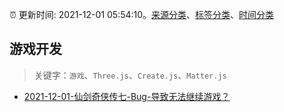 :alarm_clock: 更新时间: 2021-12-01 05:54:10。[来源分类](../README.md)、[标签分类](../TAGS.md)、[时间分类](../TIMELINE.md)

## 游戏开发


> 关键字：`游戏`、`Three.js`、`Create.js`、`Matter.js`



- [2021-12-01-仙剑奇侠传七-Bug-导致无法继续游戏？](https://www.v2ex.com/t/819260) 
